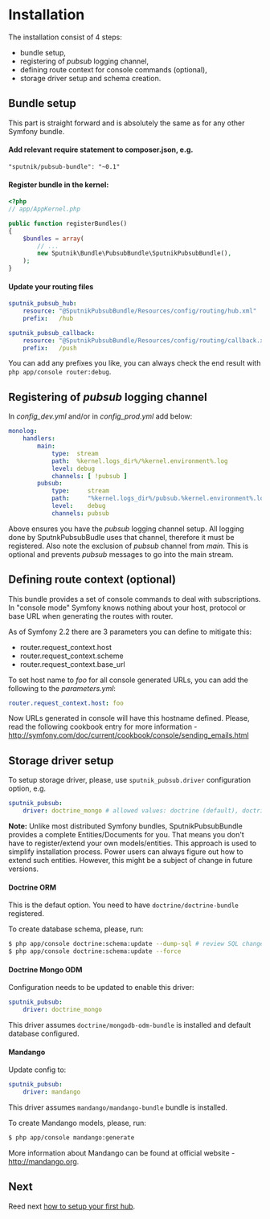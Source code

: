 # Installation

The installation consist of 4 steps:

 - bundle setup,
 - registering of _pubsub_ logging channel,
 - defining route context for console commands (optional),
 - storage driver setup and schema creation.

## Bundle setup

This part is straight forward and is absolutely the same as for any other Symfony bundle.

#### Add relevant require statement to composer.json, e.g.

    "sputnik/pubsub-bundle": "~0.1"
    
#### Register bundle in the kernel:

```php
<?php
// app/AppKernel.php

public function registerBundles()
{
    $bundles = array(
        // ...
        new Sputnik\Bundle\PubsubBundle\SputnikPubsubBundle(),
    );
}
```

#### Update your routing files

```yaml
sputnik_pubsub_hub:
    resource: "@SputnikPubsubBundle/Resources/config/routing/hub.xml"
    prefix:   /hub

sputnik_pubsub_callback:
    resource: "@SputnikPubsubBundle/Resources/config/routing/callback.xml"
    prefix:   /push
```

You can add any prefixes you like, you can always check the end result with `php app/console router:debug`.

## Registering of _pubsub_ logging channel

In _config_dev.yml_ and/or in _config_prod.yml_ add below:

```yaml
monolog:
    handlers:
        main:
            type:  stream
            path:  %kernel.logs_dir%/%kernel.environment%.log
            level: debug
            channels: [ !pubsub ]
        pubsub:
            type:     stream
            path:     "%kernel.logs_dir%/pubsub.%kernel.environment%.log"
            level:    debug
            channels: pubsub
```

Above ensures you have the _pubsub_ logging channel setup. All logging done by SputnkPubsubBudle uses that channel,
therefore it must be registered. Also note the exclusion of _pubsub_ channel from _main_. This is optional and prevents
_pubsub_ messages to go into the main stream.

## Defining route context (optional)

This bundle provides a set of console commands to deal with subscriptions. In "console mode" Symfony knows nothing about
your host, protocol or base URL when generating the routes with router.

As of Symfony 2.2 there are 3 parameters you can define to mitigate this:

 - router.request_context.host
 - router.request_context.scheme
 - router.request_context.base_url

To set host name to _foo_ for all console generated URLs, you can add the following to the _parameters.yml_:

```yaml
router.request_context.host: foo
```
   
Now URLs generated in console will have this hostname defined. Please, read the following cookbook entry
for more information - http://symfony.com/doc/current/cookbook/console/sending_emails.html

## Storage driver setup

To setup storage driver, please, use `sputnik_pubsub.driver` configuration option, e.g.

```yaml
sputnik_pubsub:
    driver: doctrine_mongo # allowed values: doctrine (default), doctrine_mongo, mandango
```
        
__Note:__ Unlike most distributed Symfony bundles, SputnikPubsubBundle provides a complete Entities/Documents for you.
That means you don't have to register/extend your own models/entities. This approach is used to simplify installation process.
Power users can always figure out how to extend such entities. However, this might be a subject of change in future versions.

#### Doctrine ORM

This is the defaut option. You need to have `doctrine/doctrine-bundle` registered. 

To create database schema, please, run:

```bash
$ php app/console doctrine:schema:update --dump-sql # review SQL change set
$ php app/console doctrine:schema:update --force
```
    
#### Doctrine Mongo ODM

Configuration needs to be updated to enable this driver:

```yaml
sputnik_pubsub:
    driver: doctrine_mongo
```
        
This driver assumes `doctrine/mongodb-odm-bundle` is installed and default database configured.

#### Mandango

Update config to:

```yaml
sputnik_pubsub:
    driver: mandango
```
        
This driver assumes `mandango/mandango-bundle` bundle is installed.

To create Mandango models, please, run:

```bash
$ php app/console mandango:generate
```
    
More information about Mandango can be found at official website - http://mandango.org.

## Next

Reed next [how to setup your first hub](https://github.com/sputnik-project/SputnikPubsubBundle/blob/master/Resources/doc/working-with-hubs.md).
